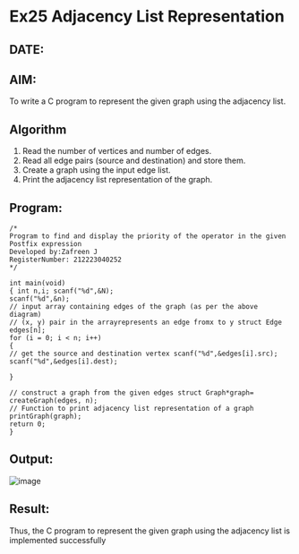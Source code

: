 # Ex25 Adjacency List Representation
## DATE:
## AIM:
To write a C program to represent the given graph using the adjacency list.

## Algorithm
1.	Read the number of vertices and number of edges.
2.	Read all edge pairs (source and destination) and store them.
3.	Create a graph using the input edge list.
4.	Print the adjacency list representation of the graph.
   

## Program:
```
/*
Program to find and display the priority of the operator in the given Postfix expression
Developed by:Zafreen J 
RegisterNumber: 212223040252 
*/
```
```
int main(void)
{ int n,i; scanf("%d",&N);
scanf("%d",&n);
// input array containing edges of the graph (as per the above diagram)
// (x, y) pair in the arrayrepresents an edge fromx to y struct Edge edges[n];
for (i = 0; i < n; i++)
{
// get the source and destination vertex scanf("%d",&edges[i].src);
scanf("%d",&edges[i].dest);

}

// construct a graph from the given edges struct Graph*graph= createGraph(edges, n);
// Function to print adjacency list representation of a graph printGraph(graph);
return 0;
}

```

## Output:

![image](https://github.com/user-attachments/assets/ca400311-7517-4116-92bb-7ce4c29153fc)


## Result:
Thus, the C program to represent the given graph using the adjacency list is implemented successfully
